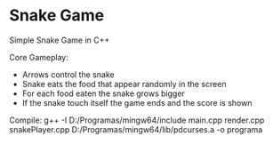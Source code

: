 # Snake Game

Simple Snake Game in C++

Core Gameplay:
* Arrows control the snake
* Snake eats the food that appear randomly in the screen
* For each food eaten the snake grows bigger
* If the snake touch itself the game ends and the score is shown







Compile:
g++ -I D:/Programas/mingw64/include main.cpp render.cpp snakePlayer.cpp D:/Programas/mingw64/lib/pdcurses.a -o programa